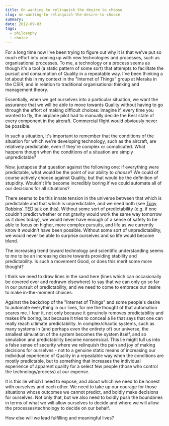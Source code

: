 ```yaml
---
title: On wanting to relinquish the desire to choose
slug: on-wanting-to-relinquish-the-desire-to-choose
summary: 
date: 2012-09-03
tags:
  - philosophy
  - choice
---
```

For a long time now I've been trying to figure out why it is that we've put so
much effort into coming up with new technologies and processes, such as
organisational processes. To me, a technology or a process seems as though
it's a tool (a static pattern of some sort) that attempts to facilitate the
pursuit and consumption of Quality in a repeatable way. I've been thinking a
lot about this in my context in the "Internet of Things" group at Meraka in
the CSIR, and in relation to traditional organisational thinking and
management theory.

Essentially, when we get ourselves into a particular situation, we want the
assurance that we will be able to move towards Quality without having to go
through the effort of making difficult choices: imagine if, every time you
wanted to fly, the airplane pilot had to manually decide the Best state of
every component in the aircraft. Commercial flight would obviously never be
possible.

In such a situation, it's important to remember that the conditions of the
situation for which we're developing technology, such as the aircraft, are
relatively predictable, even if they're complex or complicated. What happens
though when the conditions of a situation are simply unpredictable?

Now, juxtapose that question against the following one: if everything were
predictable, what would be the point of our ability to _choose_? We could of
course actively choose against Quality, but that would be the definition of
stupidity. Wouldn't life become incredibly boring if we could automate all of
our decisions for all situations?

There seems to be this innate tension in the universe between that which is
predictable and that which is unpredictable, and we need both (see [Tony
Robbins' TED talk on
this](http://www.ted.com/talks/tony_robbins_asks_why_we_do_what_we_do.html)).
Without some sort of predictability (e.g. if one couldn't predict whether or
not gravity would work the same way tomorrow as it does today), we would never
have enough of a sense of safety to be able to focus on higher, more complex
pursuits, and life as we currently know it wouldn't have been possible.
Without some sort of unpredictability, we would never be able to surprise
ourselves and so life would become bland.

The increasing trend toward technology and scientific understanding seems to
me to be an increasing desire towards providing stability and predictability.
Is such a movement Good, or does this merit some more thought?

I think we need to draw lines in the sand here (lines which can occasionally
be covered over and redrawn elsewhere) to say that we can only go so far in
our pursuit of predictability, and we need to come to embrace our desire to
make in-the-moment choices.

Against the backdrop of the "Internet of Things" and some people's desire to
automate everything in our lives, for me the thought of that automation scares
me. I fear it, not only because it genuinely removes predictability and makes
life boring, but because it tries to conceal a lie that says that one can
really reach ultimate predictability. In complex/chaotic systems, such as many
systems in (and perhaps even the entirety of) our universe, the smallest
simulation of the system becomes the system itself, and so simulation and
predictability become nonsensical. This lie might lull us into a false sense
of security where we relinquish the pain and joy of making decisions for
ourselves - not to a genuine static means of increasing our individual
experience of Quality in a repeatable way when the conditions are mostly
predictable, but to something that increases the individual experience of
apparent quality for a select few people (those who control the
technology/process) at our expense.

It is this lie which I need to expose, and about which we need to be honest
with ourselves and each other. We need to take up our courage for those
situations whose outcomes we cannot predict, and boldly make decisions for
ourselves. Not only that, but we also need to boldly push the boundaries in
terms of what we will allow ourselves to decide and where we will allow the
processes/technology to decide on our behalf.

How else will we lead fulfilling and meaningful lives?

